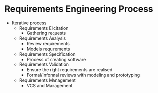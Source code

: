 # Requirements Engineering Process

- Iterative process
  - Requirements Elicitation
    - Gathering requests
  - Requirements Analysis
    - Review requirements
    - Models requirements
  - Requirements Specification
    - Process of creating software
  - Requirements Validation
    - Ensure the right requirements are realised
    - Formal/Informal reviews with modeling and prototyping
  - Requirements Management
    - VCS and Management
